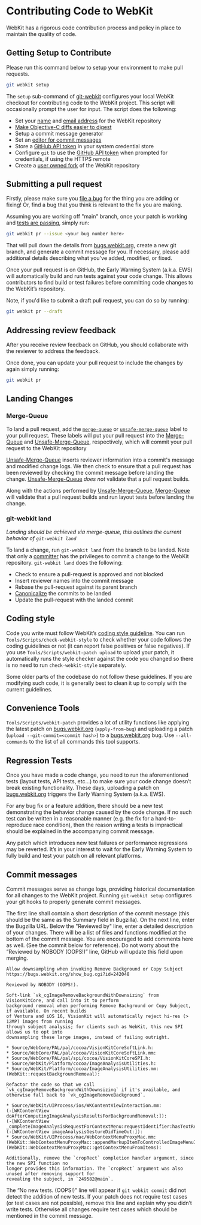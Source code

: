# Contributing Code to WebKit

WebKit has a rigorous code contribution process and policy in place to maintain the quality of code.

## Getting Setup to Contribute

Please run this command below to setup your environment to make pull requests.

```Bash
git webkit setup
```

The `setup` sub-command of [git-webkit](https://github.com/WebKit/WebKit/tree/main/Tools/Scripts/git-webkit) configures your local WebKit checkout for contributing code to the WebKit project. This script will occasionally prompt the user for input. The script does the following:

* Set your [name](/WebKit/WebKit/wiki/Git-Config#username) and [email address](/WebKit/WebKit/wiki/Git-Config#useremail) for the WebKit repository
* [Make Objective-C diffs easier to digest](/WebKit/WebKit/wiki/Git-Config#diff)
* Setup a commit message generator
* Set an [editor for commit messages](/WebKit/WebKit/wiki/Git-Config#coreeditor)
* Store a [GitHub API token](https://github.com/settings/tokens) in your system credential store
* Configure `git` to use the [GitHub API token](https://github.com/settings/tokens) when prompted for credentials, if using the HTTPS remote
* Create a [user owned fork](/WebKit/WebKit/wiki/Git-Config#Forking) of the WebKit repository

## Submitting a pull request

Firstly, please make sure you [file a bug](https://bugs.webkit.org) for the thing you are adding or fixing! Or, find a bug that you think is relevant to the fix you are making.

Assuming you are working off "main" branch, once your patch is working and [tests are passing](#correctness-testing-in-webkit), simply run:

```Bash
git webkit pr --issue <your bug number here>
```

That will pull down the details from [bugs.webkit.org](https://bugs.webkit.org), create a new git branch, and generate a commit message for you.
If necessary, please add additional details describing what you've added, modified, or fixed.

Once your pull request is on GitHub, the Early Warning System (a.k.a. EWS) will automatically build and run tests against your code change.
This allows contributors to find build or test failures before committing code changes to the WebKit’s repository.

Note, if you'd like to submit a draft pull request, you can do so by running:

```Bash
git webkit pr --draft
```

## Addressing review feedback

After you receive review feedback on GitHub, you should collaborate with the reviewer to address the feedback.

Once done, you can update your pull request to include the changes by again simply running:

```Bash
git webkit pr
```

## Landing Changes

### Merge-Queue

To land a pull request, add the [`merge-queue`](https://github.com/WebKit/WebKit/labels?q=merge-queue) or [`unsafe-merge-queue`](https://github.com/WebKit/WebKit/labels?q=unfsafe-merge-queue) label to your pull request. These labels will put your pull request into the [Merge-Queue](https://ews-build.webkit.org/#/builders/74) and [Unsafe-Merge-Queue](https://ews-build.webkit.org/#/builders/75), respectively, which will commit your pull request to the WebKit repository

[Unsafe-Merge-Queue](https://ews-build.webkit.org/#/builders/75) inserts reviewer information into a commit's message and modified change logs. We then check to ensure that a pull request has been reviewed by checking the commit message before landing the change. [Unsafe-Merge-Queue](https://ews-build.webkit.org/#/builders/75) _does not_ validate that a pull request builds.

Along with the actions performed by [Unsafe-Merge-Queue](https://ews-build.webkit.org/#/builders/75), [Merge-Queue](https://ews-build.webkit.org/#/builders/74) will validate that a pull request builds and run layout tests before landing the change.

### git-webkit land

_Landing should be achieved via merge-queue, this outlines the current behavior of `git-webkit land`_

To land a change, run `git-webkit land` from the branch to be landed. Note that only a [committer](https://github.com/orgs/WebKit/teams/committers) has the privileges to commit a change to the WebKit repository. `git-webkit land` does the following:

* Check to ensure a pull-request is approved and not blocked
* Insert reviewer names into the commit message
* Rebase the pull-request against its parent branch
* [Canonicalize](https://github.com/WebKit/WebKit/wiki/Source-Control#canonicalization) the commits to be landed
* Update the pull-request with the landed commit

## Coding style

Code you write must follow WebKit’s [coding style guideline](https://webkit.org/contributing-code/#code-style-guidelines).
You can run `Tools/Scripts/check-webkit-style` to check whether your code follows the coding guidelines or not
(it can report false positives or false negatives).
If you use `Tools/Scripts/webkit-patch upload` to upload your patch,
it automatically runs the style checker against the code you changed so there is no need to run `check-webkit-style` separately.

Some older parts of the codebase do not follow these guidelines.
If you are modifying such code, it is generally best to clean it up to comply with the current guidelines.

## Convenience Tools

`Tools/Scripts/webkit-patch` provides a lot of utility functions like applying the latest patch on [bugs.webkit.org](https://bugs.webkit.org/) (`apply-from-bug`)
and uploading a patch (`upload --git-commit=<commit hash>`) to a [bugs.webkit.org](https://bugs.webkit.org/) bug.
Use `--all-commands` to the list of all commands this tool supports.

## Regression Tests

Once you have made a code change, you need to run the aforementioned tests (layout tests, API tests, etc...)
to make sure your code change doesn’t break existing functionality.
These days, uploading a patch on [bugs.webkit.org](https://bugs.webkit.org/) triggers the Early Warning System (a.k.a. EWS).

For any bug fix or a feature addition, there should be a new test demonstrating the behavior change caused by the code change.
If no such test can be written in a reasonable manner (e.g. the fix for a hard-to-reproduce race condition),
then the reason writing a tests is impractical should be explained in the accompanying commit message.

Any patch which introduces new test failures or performance regressions may be reverted.
It’s in your interest to wait for the Early Warning System to fully build and test your patch on all relevant platforms.

## Commit messages

Commit messages serve as change logs, providing historical documentation for all changes to the WebKit project.
Running `git-webkit setup` configures your git hooks to properly generate commit messages.

The first line shall contain a short description of the commit message (this should be the same as the Summary field in Bugzilla).
On the next line, enter the Bugzilla URL. 
Below the "Reviewed by" line, enter a detailed description of your changes. 
There will be a list of files and functions modified at the bottom of the commit message.
You are encouraged to add comments here as well. (See the commit below for reference).
Do not worry about the “Reviewed by NOBODY (OOPS!)” line, GitHub will update this field upon merging.

```
Allow downsampling when invoking Remove Background or Copy Subject
https://bugs.webkit.org/show_bug.cgi?id=242048

Reviewed by NOBODY (OOPS!).

Soft-link `vk_cgImageRemoveBackgroundWithDownsizing` from VisionKitCore, and call into it to perform
background removal when performing Remove Background or Copy Subject, if available. On recent builds
of Ventura and iOS 16, VisionKit will automatically reject hi-res (> 12MP) images from running
through subject analysis; for clients such as WebKit, this new SPI allows us to opt into
downsampling these large images, instead of failing outright.

* Source/WebCore/PAL/pal/cocoa/VisionKitCoreSoftLink.h:
* Source/WebCore/PAL/pal/cocoa/VisionKitCoreSoftLink.mm:
* Source/WebCore/PAL/pal/spi/cocoa/VisionKitCoreSPI.h:
* Source/WebKit/Platform/cocoa/ImageAnalysisUtilities.h:
* Source/WebKit/Platform/cocoa/ImageAnalysisUtilities.mm:
(WebKit::requestBackgroundRemoval):

Refactor the code so that we call `vk_cgImageRemoveBackgroundWithDownsizing` if it's available, and
otherwise fall back to `vk_cgImageRemoveBackground`.

* Source/WebKit/UIProcess/ios/WKContentViewInteraction.mm:
(-[WKContentView doAfterComputingImageAnalysisResultsForBackgroundRemoval:]):
(-[WKContentView _completeImageAnalysisRequestForContextMenu:requestIdentifier:hasTextResults:]):
(-[WKContentView imageAnalysisGestureDidTimeOut:]):
* Source/WebKit/UIProcess/mac/WebContextMenuProxyMac.mm:
(WebKit::WebContextMenuProxyMac::appendMarkupItemToControlledImageMenuIfNeeded):
(WebKit::WebContextMenuProxyMac::getContextMenuFromItems):

Additionally, remove the `cropRect` completion handler argument, since the new SPI function no
longer provides this information. The `cropRect` argument was also unused after removing support for
revealing the subject, in `249582@main`.
```

The “No new tests. (OOPS!)” line will appear if `git webkit commit` did not detect the addition of new tests.
If your patch does not require test cases (or test cases are not possible), remove this line and explain why you didn’t write tests.
Otherwise all changes require test cases which should be mentioned in the commit message.
